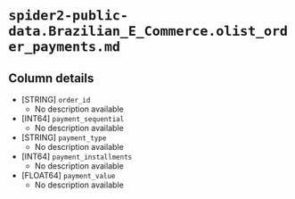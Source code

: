 # `spider2-public-data.Brazilian_E_Commerce.olist_order_payments.md`

## Column details

* [STRING]    `order_id`
  - No description available
* [INT64]    `payment_sequential`
  - No description available
* [STRING]    `payment_type`
  - No description available
* [INT64]    `payment_installments`
  - No description available
* [FLOAT64]    `payment_value`
  - No description available

